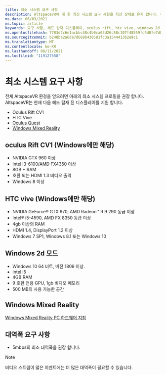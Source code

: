 ```yaml
---
title: 최소 시스템 요구 사항
description: AltspaceVR에 대 한 최신 시스템 요구 사항을 최신 상태로 유지 합니다. 여기에는 헤드 탑재 디스플레이, Oculus Rift 및 HTC Vive 장치
ms.date: 06/03/2021
ms.topic: article
keywords: 요구 사항, 헤드 탑재 디스플레이, oculus rift, htc vive, windows 2d 모드
ms.openlocfilehash: 7783d2c6e1acbbc48c4b0ca63d26c58c107f48559fc9d0fe7d88156a1d6762f9
ms.sourcegitcommit: b248ba2a6da7d669b430581fc3a1544413b2e9c1
ms.translationtype: MT
ms.contentlocale: ko-KR
ms.lasthandoff: 08/11/2021
ms.locfileid: "119127558"
---
```

# <a name="minimum-system-requirements"></a>최소 시스템 요구 사항

전체 AltspaceVR 환경을 얻으려면 아래의 최소 시스템 프로필을 권장 합니다. AltspaceVR는 현재 다음 헤드 탑재 된 디스플레이를 지원 합니다.

* Oculus Rift CV1
* HTC Vive
* [Oculus Quest](oculus-installation.md)
* [Windows Mixed Reality](wmr-installation.md)

## <a name="oculus-rift-cv1-windows-only"></a>oculus Rift CV1 (Windows에만 해당)

* NVIDIA GTX 960 이상 
* Intel i3-6100/AMD FX4350 이상 
* 8GB + RAM 
* 호환 되는 HDMI 1.3 비디오 출력 
* Windows 8 이상 

## <a name="htc-vive-windows-only"></a>HTC vive (Windows에만 해당)

* NVIDIA GeForce® GTX 970, AMD Radeon™ R 9 290 동급 이상
* Intel® i5-4590, AMD FX 8350 동급 이상   
* 4gb 이상의 RAM
* HDMI 1.4, DisplayPort 1.2 이상
* Windows 7 SP1, Windows 8.1 또는 Windows 10

## <a name="windows-2d-mode"></a>Windows 2d 모드

* Windows 10 64 비트, 버전 1809 이상.
* Intel i5
* 4GB RAM
* 9 호환 전용 GPU, 1gb 비디오 메모리
* 500 MB의 사용 가능한 공간 

## <a name="windows-mixed-reality"></a>Windows Mixed Reality

[Windows Mixed Reality PC 하드웨어 지침](https://docs.microsoft.com/windows/mixed-reality/enthusiast-guide/windows-mixed-reality-minimum-pc-hardware-compatibility-guidelines)

## <a name="bandwidth-requirements"></a>대역폭 요구 사항

* 5mbps의 최소 대역폭을 권장 합니다.

> [!NOTE]
> 비디오 스트림이 많은 이벤트에는 더 많은 대역폭이 필요할 수 있습니다.
